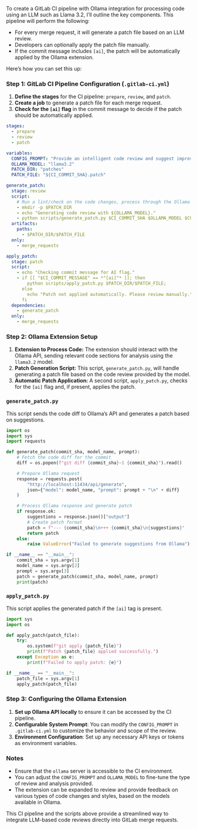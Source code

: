 To create a GitLab CI pipeline with Ollama integration for processing code using an LLM such as Llama 3.2, I’ll outline the key components. This pipeline will perform the following:

- For every merge request, it will generate a patch file based on an LLM review.
- Developers can optionally apply the patch file manually.
- If the commit message includes `[ai]`, the patch will be automatically applied by the Ollama extension.

Here’s how you can set this up:

### Step 1: GitLab CI Pipeline Configuration (`.gitlab-ci.yml`)

1. **Define the stages** for the CI pipeline: `prepare`, `review`, and `patch`.
2. **Create a job** to generate a patch file for each merge request.
3. **Check for the `[ai]` flag** in the commit message to decide if the patch should be automatically applied.

```yaml
stages:
  - prepare
  - review
  - patch

variables:
  CONFIG_PROMPT: "Provide an intelligent code review and suggest improvements."
  OLLAMA_MODEL: "llama3.2"
  PATCH_DIR: "patches"
  PATCH_FILE: "${CI_COMMIT_SHA}.patch"

generate_patch:
  stage: review
  script:
    # Run a lint/check on the code changes, process through the Ollama model
    - mkdir -p $PATCH_DIR
    - echo "Generating code review with ${OLLAMA_MODEL}."
    - python scripts/generate_patch.py $CI_COMMIT_SHA $OLLAMA_MODEL $CONFIG_PROMPT > $PATCH_DIR/$PATCH_FILE
  artifacts:
    paths:
      - $PATCH_DIR/$PATCH_FILE
  only:
    - merge_requests

apply_patch:
  stage: patch
  script:
    - echo "Checking commit message for AI flag."
    - if [[ "$CI_COMMIT_MESSAGE" == *"[ai]"* ]]; then
        python scripts/apply_patch.py $PATCH_DIR/$PATCH_FILE;
      else
        echo "Patch not applied automatically. Please review manually.";
      fi
  dependencies:
    - generate_patch
  only:
    - merge_requests
```

### Step 2: Ollama Extension Setup

1. **Extension to Process Code:** The extension should interact with the Ollama API, sending relevant code sections for analysis using the `llama3.2` model.
2. **Patch Generation Script:** This script, `generate_patch.py`, will handle generating a patch file based on the code review provided by the model.
3. **Automatic Patch Application:** A second script, `apply_patch.py`, checks for the `[ai]` flag and, if present, applies the patch.

### `generate_patch.py`

This script sends the code diff to Ollama’s API and generates a patch based on suggestions.

```python
import os
import sys
import requests

def generate_patch(commit_sha, model_name, prompt):
    # Fetch the code diff for the commit
    diff = os.popen(f"git diff {commit_sha}~1 {commit_sha}").read()

    # Prepare Ollama request
    response = requests.post(
        "http://localhost:11434/api/generate",
        json={"model": model_name, "prompt": prompt + "\n" + diff}
    )

    # Process Ollama response and generate patch
    if response.ok:
        suggestions = response.json()["output"]
        # Create patch format
        patch = f"--- {commit_sha}\n+++ {commit_sha}\n{suggestions}"
        return patch
    else:
        raise ValueError("Failed to generate suggestions from Ollama")

if __name__ == "__main__":
    commit_sha = sys.argv[1]
    model_name = sys.argv[2]
    prompt = sys.argv[3]
    patch = generate_patch(commit_sha, model_name, prompt)
    print(patch)
```

### `apply_patch.py`

This script applies the generated patch if the `[ai]` tag is present.

```python
import sys
import os

def apply_patch(patch_file):
    try:
        os.system(f"git apply {patch_file}")
        print(f"Patch {patch_file} applied successfully.")
    except Exception as e:
        print(f"Failed to apply patch: {e}")

if __name__ == "__main__":
    patch_file = sys.argv[1]
    apply_patch(patch_file)
```

### Step 3: Configuring the Ollama Extension

1. **Set up Ollama API locally** to ensure it can be accessed by the CI pipeline.
2. **Configurable System Prompt**: You can modify the `CONFIG_PROMPT` in `.gitlab-ci.yml` to customize the behavior and scope of the review.
3. **Environment Configuration**: Set up any necessary API keys or tokens as environment variables.

### Notes

- Ensure that the `ollama` server is accessible to the CI environment.
- You can adjust the `CONFIG_PROMPT` and `OLLAMA_MODEL` to fine-tune the type of review and analysis provided.
- The extension can be expanded to review and provide feedback on various types of code changes and styles, based on the models available in Ollama.

This CI pipeline and the scripts above provide a streamlined way to integrate LLM-based code reviews directly into GitLab merge requests.
